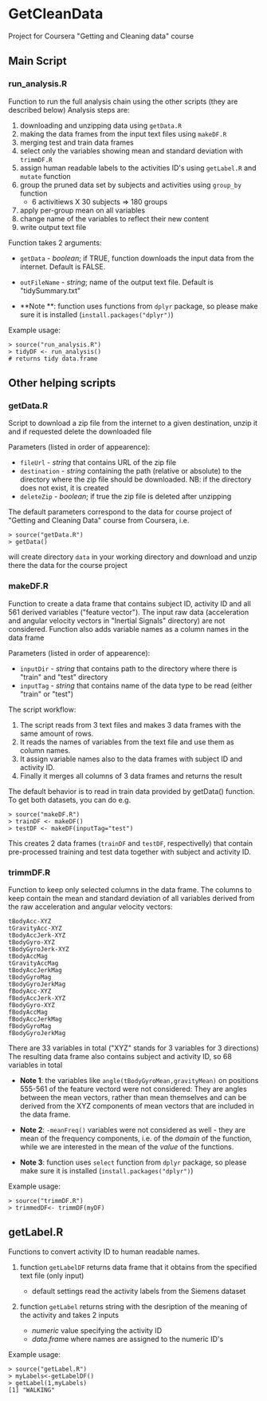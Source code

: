 # GetCleanData
Project for Coursera "Getting and Cleaning data" course

## Main Script

### run_analysis.R
Function to run the full analysis chain using the other scripts (they are described below)
Analysis steps are:

1. downloading and unzipping data using `getData.R`
2. making the data frames from the input text files using `makeDF.R`
3. merging test and train data frames
4. select only the variables showing mean and standard deviation with `trimmDF.R`
5. assign human readable labels to the activities ID's using `getLabel.R` and `mutate` function
6. group the pruned data set by subjects and activities using `group_by` function
   * 6 activitiews X 30 subjects => 180 groups
7. apply per-group mean on all variables
8. change name of the variables to reflect their new content
9. write output text file


Function takes 2 arguments:
* `getData` - *boolean*; if TRUE, function downloads the input data from the internet. Default is FALSE.
* `outFileName` - *string*; name of the output text file. Default is "tidySummary.txt"


* **Note **: function uses functions from `dplyr` package, so please make sure it is installed (`install.packages("dplyr")`) 

Example usage:
```
> source("run_analysis.R")
> tidyDF <- run_analysis()
# returns tidy data.frame
```
## Other helping scripts

### getData.R
Script to download a zip file from the internet to a given destination, unzip it and if requested delete the downloaded file

Parameters (listed in order of appearence):
* `fileUrl` - *string* that contains URL of the zip file
* `destination` - *string* containing the path (relative or absolute) to the directory where the zip file should be downloaded. NB: if the directory does not exist, it is created
* `deleteZip` - *boolean*; if true the zip file is deleted after unzipping

The default parameters correspond to the data for course project of "Getting and Cleaning Data" course from Coursera, i.e.
```
> source("getData.R")
> getData()
```
will create directory `data` in your working directory and download and unzip there the data for the course project

### makeDF.R
Function to create a data frame that contains subject ID, activity ID and all 561 derived variables ("feature vector"). The input raw data (acceleration and angular velocity vectors in "Inertial Signals" directory) are not considered. Function also adds variable names as a column names in the data frame

Parameters (listed in order of appearence):
* `inputDir` - *string* that contains path to the directory where there is "train" and "test" directory
* `inputTag` - *string* that contains name of the data type to be read (either "train" or "test")

The script workflow:
1. The script reads from 3 text files and makes 3 data frames with the same amount of rows. 
2. It reads the names of variables from the text file and use them as column names.
3. It assign variable names also to the data frames with subject ID and activity ID.
4. Finally it merges all columns of 3 data frames and returns the result

The default behavior is to read in train data provided by getData() function. To get both datasets, you can do e.g.
```
> source("makeDF.R")
> trainDF <- makeDF()
> testDF <- makeDF(inputTag="test")
```
This creates 2 data frames (`trainDF` and `testDF`, respectivelly) that contain pre-processed training and test data together with subject and activity ID.


### trimmDF.R
Function to keep only selected columns in the data frame. The columns to keep contain the mean and standard deviation of all variables derived from the raw acceleration and angular velocity vectors:

```
tBodyAcc-XYZ
tGravityAcc-XYZ
tBodyAccJerk-XYZ
tBodyGyro-XYZ
tBodyGyroJerk-XYZ
tBodyAccMag
tGravityAccMag
tBodyAccJerkMag
tBodyGyroMag
tBodyGyroJerkMag
fBodyAcc-XYZ
fBodyAccJerk-XYZ
fBodyGyro-XYZ
fBodyAccMag
fBodyAccJerkMag
fBodyGyroMag
fBodyGyroJerkMag
```

There are 33 variables in total ("XYZ" stands for 3 variables for 3 directions) The resulting data frame also contains subject and activity ID, so 68 variables in total

* **Note 1**: the variables like `angle(tBodyGyroMean,gravityMean)` on positions 555-561 of the feature vectord were not considered: They are angles between the mean vectors,
rather than mean themselves and can be derived from the XYZ components of mean vectors that are included in the data frame.

* **Note 2**: `-meanFreq()` variables were not considered as well - they are mean of the frequency components, i.e. of the *domain* of the function, while we are interested in the mean of the *value* of the functions.

* **Note 3**: function uses `select` function from `dplyr` package, so please make sure it is installed (`install.packages("dplyr")`) 

Example usage:
```
> source("trimmDF.R")
> trimmedDF<- trimmDF(myDF)
```

## getLabel.R
Functions to convert activity ID to human readable names.

1. function `getLabelDF` returns data frame that it obtains from the specified text file (only input)
     - default settings read the activity labels from the Siemens dataset

2. function `getLabel` returns string with the desription of the meaning of the activity and takes 2 inputs
   * *numeric* value specifying the activity ID
   * *data.fram*e where names are assigned to the numeric ID's

Example usage:
```
> source("getLabel.R")
> myLabels<-getLabelDF()
> getLabel(1,myLabels)
[1] "WALKING"
```

